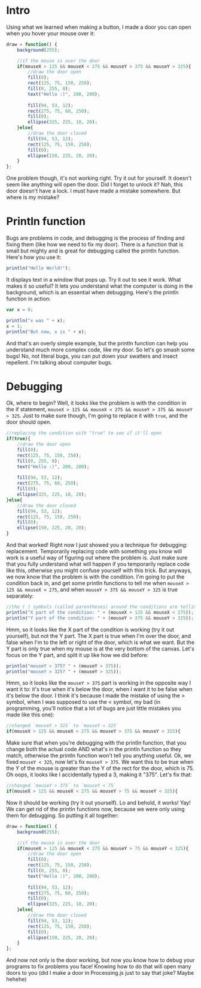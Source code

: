 # Intro
Using what we learned when making a button, I made a door you can open when you hover your mouse over it:
```js
draw = function() {
    background(255);

    //if the mouse is over the door
    if(mouseX > 125 && mouseX < 275 && mouseY > 375 && mouseY > 325){
        //draw the door open
        fill(0);
        rect(125, 75, 150, 250);
        fill(0, 255, 0);
        text("Hello :)", 200, 200);
        
        fill(94, 53, 12);
        rect(275, 75, 60, 250);
        fill(0);
        ellipse(325, 225, 10, 20);
    }else{
        //draw the door closed
        fill(94, 53, 12);
        rect(125, 75, 150, 250);
        fill(0);
        ellipse(150, 225, 20, 20);
    }
};
```
One problem though, it's not working right. Try it out for yourself. It doesn't seem like anything will open the door. Did I forget to unlock it? Nah, this door doesn't have a lock. I must have made a mistake somewhere. But where is my mistake?

# Println function
Bugs are problems in code, and debugging is the process of finding and fixing them (like how we need to fix my door). There is a function that is small but mighty and is great for debugging called the println function. Here's how you use it:
```js
println("Hello World!");
```
It displays text in a window that pops up. Try it out to see it work. What makes it so useful? It lets you understand what the computer is doing in the background, which is an essential when debugging. Here's the println function in action:
```js
var x = 0;

println("x was " + x);
x = 1;
println("But now, x is " + x);
```
And that's an overly simple example, but the println function can help you understand much more complex code, like my door. So let's go smash some bugs! No, not literal bugs, you can put down your swatters and insect repellent. I'm talking about computer bugs.

# Debugging
Ok, where to begin? Well, it looks like the problem is with the condition in the if statement, `mouseX > 125 && mouseX < 275 && mouseY > 375 && mouseY > 325`. Just to make sure though, I'm going to replace it with `true`, and the door should open.
```js
//replacing the condition with "true" to see if it'll open
if(true){
    //draw the door open
    fill(0);
    rect(125, 75, 150, 250);
    fill(0, 255, 0);
    text("Hello :)", 200, 200);
    
    fill(94, 53, 12);
    rect(275, 75, 60, 250);
    fill(0);
    ellipse(325, 225, 10, 20);
}else{
    //draw the door closed
    fill(94, 53, 12);
    rect(125, 75, 150, 250);
    fill(0);
    ellipse(150, 225, 20, 20);
}
```
And that worked! Right now I just showed you a technique for debugging: replacement. Temporarily replacing code with something you know will work is a useful way of figuring out where the problem is. Just make sure that you fully understand what will happen if you temporarily replace code like this, otherwise you might confuse yourself with this trick. But anyways, we now know that the problem is with the condition. I'm going to put the condition back in, and get some println functions to tell me when `mouseX > 125 && mouseX < 275`, and when `mouseY > 375 && mouseY > 325` is true separately:
```js
//the ( ) symbols (called parentheses) around the conditions are telling the computer that it needs to figure out the conditions first before it adds it to the string. Without the parentheses, the computer gets confused.
println("X part of the condition: " + (mouseX > 125 && mouseX < 275));
println("Y part of the condition: " + (mouseY > 375 && mouseY > 325));
```
Hmm, so it looks like the X part of the condition is working (try it out yourself), but not the Y part. The X part is true when I'm over the door, and false when I'm to the left or right of the door, which is what we want. But the Y part is only true when my mouse is at the very bottom of the canvas. Let's focus on the Y part, and split it up like how we did before:
```js
println("mouseY > 375? " + (mouseY > 375));
println("mouseY > 325? " + (mouseY > 325));
```
Hmm, so it looks like the `mouseY > 375` part is working in the opposite way I want it to: it's true when it's below the door, when I want it to be false when it's below the door. I think it's because I made the mistake of using the > symbol, when I was supposed to use the < symbol, my bad (in programming, you'll notice that a lot of bugs are just little mistakes you made like this one): 
```js
//changed `mouseY > 325` to `mouseY < 325`
if(mouseX > 125 && mouseX < 275 && mouseY > 375 && mouseY < 325){
```
Make sure that when you're debugging with the println function, that you change both the actual code AND what's in the println function so they match, otherwise the println function won't tell you anything useful. Ok, we fixed `mouseY < 325`, now let's fix `mouseY > 375`. We want this to be true when the Y of the mouse is greater than the Y of the rect for the door, which is 75. Oh oops, it looks like I accidentally typed a 3, making it "375". Let's fix that:
```js
//changed `mouseY > 375` to `mouseY < 75`
if(mouseX > 125 && mouseX < 275 && mouseY > 75 && mouseY < 325){
```
Now it should be working (try it out yourself). Lo and behold, it works! Yay! We can get rid of the println functions now, because we were only using them for debugging. So putting it all together:
```js
draw = function() {
    background(255);

    //if the mouse is over the door
    if(mouseX > 125 && mouseX < 275 && mouseY > 75 && mouseY < 325){
        //draw the door open
        fill(0);
        rect(125, 75, 150, 250);
        fill(0, 255, 0);
        text("Hello :)", 200, 200);
        
        fill(94, 53, 12);
        rect(275, 75, 60, 250);
        fill(0);
        ellipse(325, 225, 10, 20);
    }else{
        //draw the door closed
        fill(94, 53, 12);
        rect(125, 75, 150, 250);
        fill(0);
        ellipse(150, 225, 20, 20);
    }
};
```
And now not only is the door working, but now you know how to debug your programs to fix problems you face! Knowing how to do that will open many doors to you (did I make a door in Processing.js just to say that joke? Maybe hehehe)
